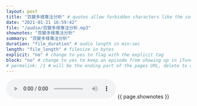 ```yaml
---
layout: post
title: "百變多樣專注分析" # quotes allow forbidden characters like the colon
date: "2021-01-21 16:59:42"
file: "/audio/百變多樣專注分析.mp3"
shownotes: "百變多樣專注分析"
summary: "百變多樣專注分析"
duration: "file_duration" # audio length in min:sec
length: "file_length" # filesize in bytes
explicit: "no" # change to yes to flag with the explicit tag
block: "no" # change to yes to keep an episode from showing up in iTunes
# permalink: /1 # will be the ending part of the pages URL, delete to default to the title
---
```


<audio controls>
<source src="{{site.url}}{{site.baseurl}}{{ page.file }}" type="audio/x-mp3">
Your browser does not support the audio element.
</audio>
{{ page.shownotes }}
